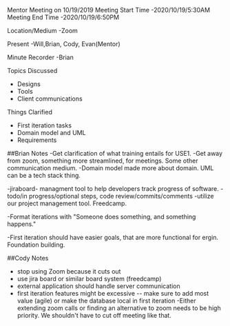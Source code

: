 Mentor Meeting on 10/19/2019
Meeting Start Time
-2020/10/19/5:30AM
Meeting End Time
-2020/10/19/6:50PM

Location/Medium
-Zoom

Present
-Will,Brian, Cody, Evan(Mentor)

Minute Recorder
-Brian

Topics Discussed
- Designs
- Tools
- Client communications

Things Clarified
- First iteration tasks
- Domain model and UML
- Requirements

##Brian Notes
-Get clarification of what training entails for USE1.
-Get away from zoom, something more streamlined, for meetings. Some other communication medium.
-Domain model made more about domain. UML can be a tech stack thing.

-jiraboard- managment tool to help developers track progress of software.
-todo/in progress/optional steps, code review/commits/comments
-utilize our project management tool. Freedcamp.

-Format iterations with "Someone does something, and something happens."

-First iteration should have easier goals, that are more functional for ergin. Foundation building.

##Cody Notes
- stop using Zoom because it cuts out
- use jira board or similar board system (freedcamp)
- external application should handle server communication
- first iteration features might be excessive -- make sure to add most value (agile) or make the database local in first iteration
-Either extending zoom calls or finding an alternative to zoom needs to be high priority. We shouldn't have to cut off meeting like that.
